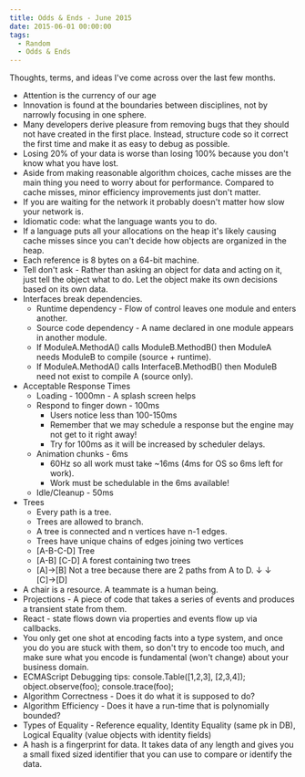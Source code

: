 ```yaml
---
title: Odds & Ends - June 2015
date: 2015-06-01 00:00:00
tags:
  - Random
  - Odds & Ends
---
```

Thoughts, terms, and ideas I've come across over the last few months.

* Attention is the currency of our age
* Innovation is found at the boundaries between disciplines, not by narrowly focusing in one sphere.
* Many developers derive pleasure from removing bugs that they should not have created in the first place.  Instead, structure code so it correct the first time and make it as easy to debug as possible.
* Losing 20% of your data is worse than losing 100% because you don't know what you have lost.
* Aside from making reasonable algorithm choices, cache misses are the main thing you need to worry about for performance.  Compared to cache misses, minor efficiency improvements just don't matter.
* If you are waiting for the network it probably doesn't matter how slow your network is.
* Idiomatic code: what the language wants you to do.
* If a language puts all your allocations on the heap it's likely causing cache misses since you can't decide how objects are organized in the heap.
* Each reference is 8 bytes on a 64-bit machine.
* Tell don't ask - Rather than asking an object for data and acting on it, just tell the object what to do.  Let the object make its own decisions based on its own data.
* Interfaces break dependencies.
  * Runtime dependency - Flow of control leaves one module and enters another.
  * Source code dependency - A name declared in one module appears in another module.
  * If ModuleA.MethodA() calls ModuleB.MethodB() then ModuleA needs ModuleB to compile (source + runtime).
  * If ModuleA.MethodA() calls InterfaceB.MethodB() then ModuleB need not exist to compile A (source only).
* Acceptable Response Times
  * Loading - 1000mn - A splash screen helps
  * Respond to finger down - 100ms
    * Users notice less than 100-150ms
    * Remember that we may schedule a response but the engine may not get to it right away!
    * Try for 100ms as it will be increased by scheduler delays.
  * Animation chunks - 6ms
    * 60Hz so all work must take ~16ms (4ms for OS so 6ms left for work).
    * Work must be schedulable in the 6ms available!
  * Idle/Cleanup - 50ms
* Trees
  * Every path is a tree.  
  * Trees are allowed to branch.  
  * A tree is connected and n vertices have n-1 edges.
  * Trees have unique chains of edges joining two vertices
  * [A-B-C-D] Tree
  * [A-B] [C-D] A forest containing two trees
  * [A]→[B] Not a tree because there are 2 paths from A to D.
     ↓   ↓
    [C]→[D]
* A chair is a resource.  A teammate is a human being.
* Projections - A piece of code that takes a series of events and produces a transient state from them.
* React - state flows down via properties and events flow up via callbacks.
* You only get one shot at encoding facts into a type system, and once you do you are stuck with them, so don't try to encode too much, and make sure what you encode is fundamental (won't change) about your business domain.
* ECMAScript Debugging tips: console.Table([1,2,3], [2,3,4]); object.observe(foo); console.trace(foo);
* Algorithm Correctness - Does it do what it is supposed to do?
* Algorithm Efficiency - Does it have a run-time that is polynomially bounded?
* Types of Equality - Reference equality, Identity Equality (same pk in DB), Logical Equality (value objects with identity fields)
* A hash is a fingerprint for data.  It takes data of any length and gives you a small fixed sized identifier that you can use to compare or identify the data.